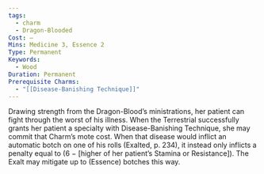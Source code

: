 ```yaml
---
tags:
  - charm
  - Dragon-Blooded
Cost: —
Mins: Medicine 3, Essence 2
Type: Permanent
Keywords:
  - Wood
Duration: Permanent
Prerequisite Charms:
  - "[[Disease-Banishing Technique]]"
---
```

Drawing strength from the Dragon-Blood’s ministrations, her patient can fight through the worst of his illness. When the Terrestrial successfully grants her patient a specialty with Disease-Banishing Technique, she may commit that Charm’s mote cost. When that disease would inflict an automatic botch on one of his rolls (Exalted, p. 234), it instead only inflicts a penalty equal to (6 − [higher of her patient’s Stamina or Resistance]). The Exalt may mitigate up to (Essence) botches this way.